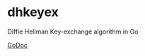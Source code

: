 dhkeyex
=======

Diffie Hellman Key-exchange algorithm in Go

[GoDoc](http://godoc.org/github.com/monnand/dhkx)

